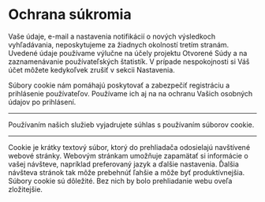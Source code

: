 # Ochrana súkromia

Vaše údaje, e-mail a nastavenia notifikácií o nových výsledkoch vyhľadávania,
neposkytujeme za žiadnych okolností tretím stranám. Uvedené údaje používame
výlučne na účely projektu Otvorené Súdy a na zaznamenávanie používateľských
štatistík. V prípade nespokojnosti si Váš účet môžete kedykoľvek zrušiť v
sekcii Nastavenia. 

Súbory cookie nám pomáhajú poskytovať a zabezpečiť registráciu a prihlásenie
používateľov. Používame ich aj na na ochranu Vašich osobných údajov po prihlásení.

<hr/>

<div class="alert alert-notice">
  Používaním našich služieb vyjadrujete súhlas s používaním súborov cookie.
</div>

<hr/>

Cookie je krátky textový súbor, ktorý do prehliadača odosielajú navštívené webové stránky.
Webovým stránkam umožňuje zapamätať si informácie o vašej návšteve, napríklad preferovaný
jazyk a ďalšie nastavenia. Ďalšia návšteva stránok tak môže prebehnúť ľahšie a môže byť
produktívnejšia. Súbory cookie sú dôležité. Bez nich by bolo prehliadanie webu oveľa zložitejšie.
